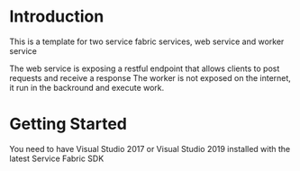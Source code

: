 ﻿# Introduction
This is a template for two service fabric services, web service and worker service

The web service is exposing a restful endpoint that allows clients to post requests and receive a response
The worker is not exposed on the internet, it run in the backround and execute work.

# Getting Started
You need to have Visual Studio 2017 or Visual Studio 2019 installed with the latest Service Fabric SDK
